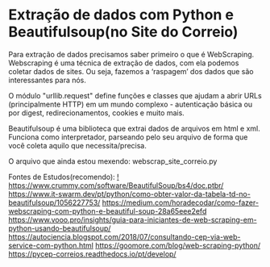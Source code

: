 

# Extração de dados com Python e Beautifulsoup(no Site do Correio)


Para extração de dados precisamos saber primeiro o que é WebScraping.
Webscraping é uma técnica de extração de dados, com ela podemos coletar dados de sites. Ou seja, fazemos a ‘raspagem’ dos dados que são interessantes para nós.

O módulo "urllib.request" define funções e classes que ajudam a abrir URLs (principalmente HTTP) em um mundo complexo - autenticação básica ou por digest, redirecionamentos, cookies e muito mais.

Beautifulsoup é uma biblioteca que extrai dados de arquivos em html e xml. Funciona como interpretador, parseando pelo seu arquivo de forma que você coleta aquilo que necessita/precisa.

O arquivo que ainda estou mexendo: webscrap_site_correio.py





Fontes de Estudos(recomendo):
[!](https://docs.python.org/pt-br/3/library/urllib.request.html#examples)
https://www.crummy.com/software/BeautifulSoup/bs4/doc.ptbr/
https://www.it-swarm.dev/pt/python/como-obter-valor-da-tabela-td-no-beautifulsoup/1056227753/
https://medium.com/horadecodar/como-fazer-webscraping-com-python-e-beautiful-soup-28a65eee2efd
https://www.vooo.pro/insights/guia-para-iniciantes-de-web-scraping-em-python-usando-beautifulsoup/
https://autociencia.blogspot.com/2018/07/consultando-cep-via-web-service-com-python.html
https://goomore.com/blog/web-scraping-python/
https://pycep-correios.readthedocs.io/pt/develop/